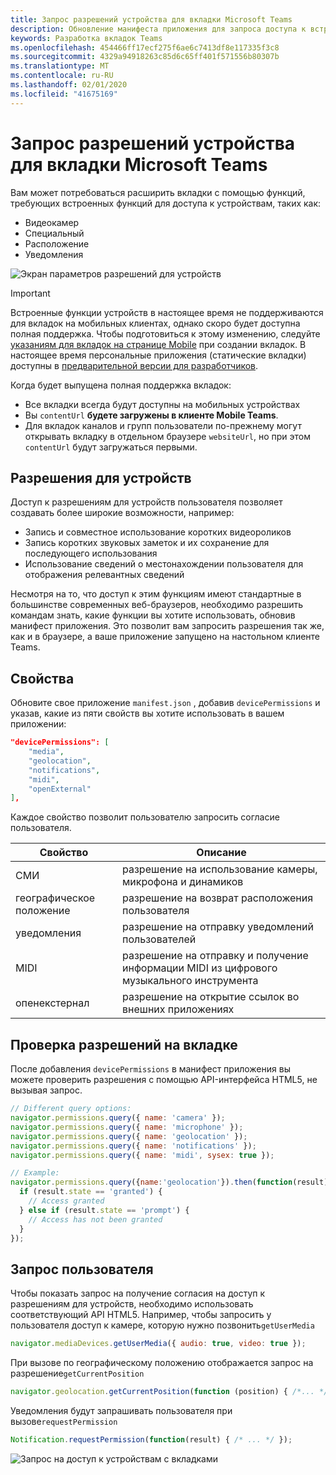 ```yaml
---
title: Запрос разрешений устройства для вкладки Microsoft Teams
description: Обновление манифеста приложения для запроса доступа к встроенным функциям, которые обычно требуют согласия пользователя
keywords: Разработка вкладок Teams
ms.openlocfilehash: 454466ff17ecf275f6ae6c7413df8e117335f3c8
ms.sourcegitcommit: 4329a94918263c85d6c65ff401f571556b80307b
ms.translationtype: MT
ms.contentlocale: ru-RU
ms.lasthandoff: 02/01/2020
ms.locfileid: "41675169"
---
```

# <a name="request-device-permissions-for-your-microsoft-teams-tab"></a>Запрос разрешений устройства для вкладки Microsoft Teams

Вам может потребоваться расширить вкладки с помощью функций, требующих встроенных функций для доступа к устройствам, таких как:

* Видеокамер
* Специальный
* Расположение
* Уведомления

![Экран параметров разрешений для устройств](~/assets/images/tabs/device-permissions.png)

> [!IMPORTANT]
> Встроенные функции устройств в настоящее время не поддерживаются для вкладок на мобильных клиентах, однако скоро будет доступна полная поддержка. Чтобы подготовиться к этому изменению, следуйте [указаниям для вкладок на странице Mobile](~/tabs/design/tabs-mobile.md) при создании вкладок. В настоящее время персональные приложения (статические вкладки) доступны в [предварительной версии для разработчиков](~/resources/dev-preview/developer-preview-intro.md).
>
> Когда будет выпущена полная поддержка вкладок:
>
> * Все вкладки всегда будут доступны на мобильных устройствах
> * Вы `contentUrl` **будете загружены в клиенте Mobile Teams**.
> * Для вкладок каналов и групп пользователи по-прежнему могут открывать вкладку в отдельном браузере `websiteUrl`, но при этом `contentUrl` будут загружаться первыми.  

## <a name="device-permissions"></a>Разрешения для устройств

Доступ к разрешениям для устройств пользователя позволяет создавать более широкие возможности, например:

* Запись и совместное использование коротких видеороликов
* Запись коротких звуковых заметок и их сохранение для последующего использования
* Использование сведений о местонахождении пользователя для отображения релевантных сведений

Несмотря на то, что доступ к этим функциям имеют стандартные в большинстве современных веб-браузеров, необходимо разрешить командам знать, какие функции вы хотите использовать, обновив манифест приложения. Это позволит вам запросить разрешения так же, как и в браузере, а ваше приложение запущено на настольном клиенте Teams.

## <a name="properties"></a>Свойства

Обновите свое приложение `manifest.json` , добавив `devicePermissions` и указав, какие из пяти свойств вы хотите использовать в вашем приложении:

``` json
"devicePermissions": [
    "media",
    "geolocation",
    "notifications",
    "midi",
    "openExternal"
],
```

Каждое свойство позволит пользователю запросить согласие пользователя.

| Свойство      | Описание   |
| --- | --- |
| СМИ         | разрешение на использование камеры, микрофона и динамиков |
| географическое положение   | разрешение на возврат расположения пользователя      |
| уведомления | разрешение на отправку уведомлений пользователей      |
| MIDI          | разрешение на отправку и получение информации MIDI из цифрового музыкального инструмента   |
| опенекстернал  | разрешение на открытие ссылок во внешних приложениях  |

## <a name="checking-permissions-from-your-tab"></a>Проверка разрешений на вкладке

После добавления `devicePermissions` в манифест приложения вы можете проверить разрешения с помощью API-интерфейса HTML5, не вызывая запрос.

``` Javascript
// Different query options:
navigator.permissions.query({ name: 'camera' });
navigator.permissions.query({ name: 'microphone' });
navigator.permissions.query({ name: 'geolocation' });
navigator.permissions.query({ name: 'notifications' });
navigator.permissions.query({ name: 'midi', sysex: true });

// Example:
navigator.permissions.query({name:'geolocation'}).then(function(result) {
  if (result.state == 'granted') {
    // Access granted
  } else if (result.state == 'prompt') {
    // Access has not been granted
  }
});
```

## <a name="prompting-the-user"></a>Запрос пользователя

Чтобы показать запрос на получение согласия на доступ к разрешениям для устройств, необходимо использовать соответствующий API HTML5. Например, чтобы запросить у пользователя доступ к камере, которую нужно позвонить`getUserMedia`

```Javascript
navigator.mediaDevices.getUserMedia({ audio: true, video: true });
```

При вызове по географическому положению отображается запрос на разрешение`getCurrentPosition`

```Javascript
navigator.geolocation.getCurrentPosition(function (position) { /*... */ });
```

Уведомления будут запрашивать пользователя при вызове`requestPermission`

```Javascript
Notification.requestPermission(function(result) { /* ... */ });
```

![Запрос на доступ к устройствам с вкладками](~/assets/images/tabs/device-permissions-prompt.png)